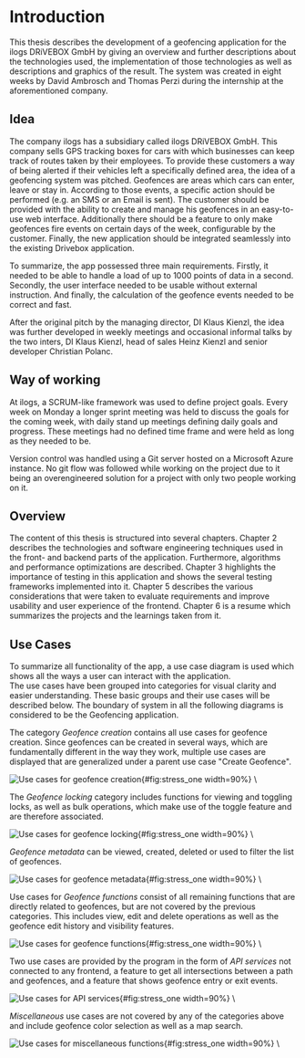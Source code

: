 # Introduction
This thesis describes the development of a geofencing application for the ilogs DRiVEBOX GmbH by giving an overview and further descriptions about the technologies used, the implementation of those technologies as well as descriptions and graphics of the result. The system was created in eight weeks by David Ambrosch and Thomas Perzi during the internship at the aforementioned company.

## Idea
The company ilogs has a subsidiary called ilogs DRiVEBOX GmbH. This company sells GPS tracking boxes for cars with which businesses can keep track of routes taken by their employees. To provide these customers a way of being alerted if their vehicles left a specifically defined area, the idea of a geofencing system was pitched. Geofences are areas which cars can enter, leave or stay in. According to those events, a specific action should be performed (e.g. an SMS or an Email is sent). The customer should be provided with the ability to create and manage his geofences in an easy-to-use web interface. Additionally there should be a feature to only make geofences fire events on certain days of the week, configurable by the customer. Finally, the new application should be integrated seamlessly into the existing Drivebox application. 

To summarize, the app possessed three main requirements. Firstly, it needed to be able to handle a load of up to 1000 points of data in a second. Secondly, the user interface needed to be usable without external instruction. And finally, the calculation of the geofence events needed to be correct and fast.

After the original pitch by the managing director, DI Klaus Kienzl, the idea was further developed in weekly meetings and occasional informal talks by the two inters, DI Klaus Kienzl, head of sales Heinz Kienzl and senior developer Christian Polanc.

## Way of working
At ilogs, a SCRUM-like framework was used to define project goals. Every week on Monday a longer sprint meeting was held to discuss the goals for the coming week, with daily stand up meetings defining daily goals and progress. These meetings had no defined time frame and were held as long as they needed to be.

Version control was handled using a Git server hosted on a Microsoft Azure instance. No git flow was followed while working on the project due to it being an overengineered solution for a project with only two people working on it. 

## Overview
The content of this thesis is structured into several chapters. Chapter 2 describes the technologies and software engineering techniques used in the front- and backend parts of the application. Furthermore, algorithms and performance optimizations are described. Chapter 3 highlights the importance of testing in this application and shows the several testing frameworks implemented into it. Chapter 5 describes the various considerations that were taken to evaluate requirements and improve usability and user experience of the frontend. Chapter 6 is a resume which summarizes the projects and the learnings taken from it.

## Use Cases
To summarize all functionality of the app, a use case diagram is used which shows all the ways a user can interact with the application.\
The use cases have been grouped into categories for visual clarity and easier understanding. These basic groups and their use cases will be described below.
The boundary of system in all the following diagrams is considered to be the Geofencing application.

The category _Geofence creation_ contains all use cases for geofence creation. Since geofences can be created in several ways, which are fundamentally different in the way they work, multiple use cases are displayed that are generalized under a parent use case "Create Geofence".

![Use cases for geofence creation](source/figures/Use_Cases/Geofence_creation.png "Diagram"){#fig:stress_one width=90%}
\ 

The _Geofence locking_ category includes functions for viewing and toggling locks, as well as bulk operations, which make use of the toggle feature and are therefore associated.

![Use cases for geofence locking](source/figures/Use_Cases/Geofence_locking.png "Diagram"){#fig:stress_one width=90%}
\ 

_Geofence metadata_ can be viewed, created, deleted or used to filter the list of geofences.

![Use cases for geofence metadata](source/figures/Use_Cases/Geofence_metadata.png "Diagram"){#fig:stress_one width=90%}
\ 

Use cases for _Geofence functions_ consist of all remaining functions that are directly related to geofences, but are not covered by the previous categories. This includes view, edit and delete operations as well as the geofence edit history and visibility features.

![Use cases for geofence functions](source/figures/Use_Cases/Geofence_functions.png "Diagram"){#fig:stress_one width=90%}
\ 

Two use cases are provided by the program in the form of _API services_ not connected to any frontend, a feature to get all intersections between a path and geofences, and a feature that shows geofence entry or exit events.

![Use cases for API services](source/figures/Use_Cases/API_Services.png "Diagram"){#fig:stress_one width=90%}
\ 

_Miscellaneous_ use cases are not covered by any of the categories above and include geofence color selection as well as a map search.

![Use cases for miscellaneous functions](source/figures/Use_Cases/Miscellaneous.png "Diagram"){#fig:stress_one width=90%}
\ 
